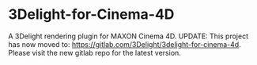 # 3Delight-for-Cinema-4D
A 3Delight rendering plugin for MAXON Cinema 4D. UPDATE: This project has now moved to: https://gitlab.com/3Delight/3delight-for-cinema-4d. Please visit the new gitlab repo for the latest version.


